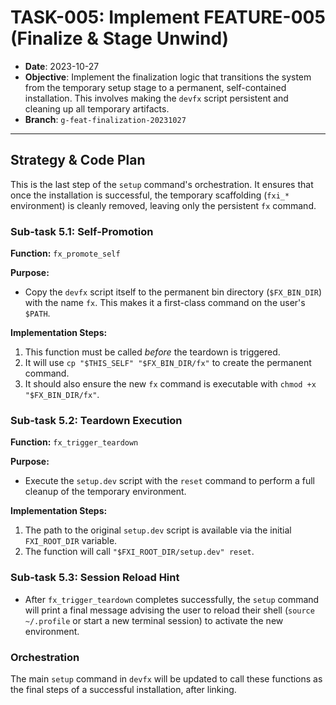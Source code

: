 # TASK-005: Implement FEATURE-005 (Finalize & Stage Unwind)

- **Date**: 2023-10-27
- **Objective**: Implement the finalization logic that transitions the system from the temporary setup stage to a permanent, self-contained installation. This involves making the `devfx` script persistent and cleaning up all temporary artifacts.
- **Branch**: `g-feat-finalization-20231027`

---

## Strategy & Code Plan

This is the last step of the `setup` command's orchestration. It ensures that once the installation is successful, the temporary scaffolding (`fxi_*` environment) is cleanly removed, leaving only the persistent `fx` command.

### Sub-task 5.1: Self-Promotion

**Function:** `fx_promote_self`

**Purpose:**
- Copy the `devfx` script itself to the permanent bin directory (`$FX_BIN_DIR`) with the name `fx`. This makes it a first-class command on the user's `$PATH`.

**Implementation Steps:**
1.  This function must be called *before* the teardown is triggered.
2.  It will use `cp "$THIS_SELF" "$FX_BIN_DIR/fx"` to create the permanent command.
3.  It should also ensure the new `fx` command is executable with `chmod +x "$FX_BIN_DIR/fx"`.

### Sub-task 5.2: Teardown Execution

**Function:** `fx_trigger_teardown`

**Purpose:**
- Execute the `setup.dev` script with the `reset` command to perform a full cleanup of the temporary environment.

**Implementation Steps:**
1.  The path to the original `setup.dev` script is available via the initial `FXI_ROOT_DIR` variable.
2.  The function will call `"$FXI_ROOT_DIR/setup.dev" reset`.

### Sub-task 5.3: Session Reload Hint

- After `fx_trigger_teardown` completes successfully, the `setup` command will print a final message advising the user to reload their shell (`source ~/.profile` or start a new terminal session) to activate the new environment.

### Orchestration

The main `setup` command in `devfx` will be updated to call these functions as the final steps of a successful installation, after linking.
